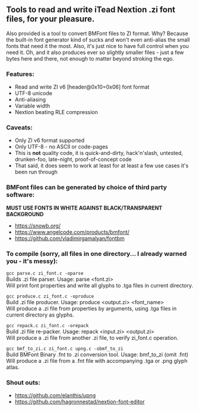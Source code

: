 ## Tools to read and write iTead Nextion .zi font files, for your pleasure.

Also provided is a tool to convert BMFont files to ZI format. Why? Because the built-in font generator kind of sucks and won't even anti-alias the small fonts that need it the most. Also, it's just nice to have full control when you need it. Oh, and it also produces ever so slightly smaller files - just a few bytes here and there, not enough to matter beyond stroking the ego.

### Features:

- Read and write ZI v6 [header@0x10=0x06] font format
- UTF-8 unicode
- Anti-aliasing
- Variable width
- Nextion beating RLE compression

### Caveats:

- Only ZI v6 format supported
- Only UTF-8 - no ASCII or code-pages
- This is **not** quality code, it is quick-and-dirty, hack'n'slash, untested, drunken-foo, late-night, proof-of-concept code
- That said, it does seem to work at least for at least a few use cases it's been run through

### BMFont files can be generated by choice of third party software:

**MUST USE FONTS IN WHITE AGAINST BLACK/TRANSPARENT BACKGROUND**

- https://snowb.org/
- https://www.angelcode.com/products/bmfont/
- https://github.com/vladimirgamalyan/fontbm


### To compile (sorry, all files in one directory... I already warned you - it's messy):

```gcc parse.c zi_font.c -oparse```  
Builds .zi file parser. Usage: parse <font.zi>  
Will print font properties and write all glyphs to .tga files in current directory.


```gcc produce.c zi_font.c -oproduce```  
Build .zi file producer. Usage: produce <output.zi> <font_name> <height>  
Will produce a .zi file from properties by arguments, using .tga files in current directory as glyphs.


```gcc repack.c zi_font.c -orepack```  
Build .zi file re-packer. Usage: repack <input.zi> <output.zi>  
Will produce a .zi file from another .zi file, to verify zi_font.c operation.


```gcc bmf_to_zi.c zi_font.c upng.c -obmf_to_zi```  
Build BMFont Binary .fnt to .zi conversion tool. Usage: bmf_to_zi <font> (omit .fnt)  
Will produce a .zi file from a .fnt file with accompanying .tga or .png glyph atlas.


### Shout outs:

- https://github.com/elanthis/upng
- https://github.com/hagronnestad/nextion-font-editor







